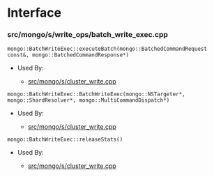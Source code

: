 
# Interface

### src/mongo/s/write\_ops/batch\_write\_exec.cpp

<div></div>

    mongo::BatchWriteExec::executeBatch(mongo::BatchedCommandRequest const&, mongo::BatchedCommandResponse*)

- Used By:

    - [src/mongo/s/cluster\_write.cpp](../../../sharding)

<div></div>

    mongo::BatchWriteExec::BatchWriteExec(mongo::NSTargeter*, mongo::ShardResolver*, mongo::MultiCommandDispatch*)

- Used By:

    - [src/mongo/s/cluster\_write.cpp](../../../sharding)

<div></div>

    mongo::BatchWriteExec::releaseStats()

- Used By:

    - [src/mongo/s/cluster\_write.cpp](../../../sharding)
